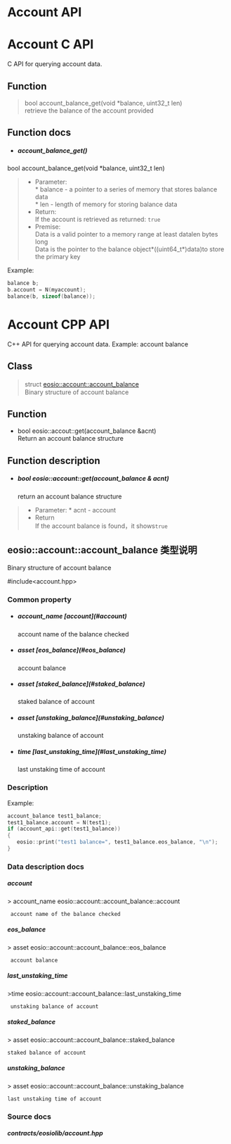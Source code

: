 # Account API
# Account C API   
C API for querying account data.

## Function

> bool 	account_balance_get(void *balance, uint32_t len)   
retrieve the balance of the account provided

## Function docs

* <h5>account_balance_get()   </h5>
bool 	account_balance_get(void *balance, uint32_t len)   

> * Parameter:   
     * balance - a pointer to a series of memory that stores balance data  
     * len - length of memory for storing balance data      
> * Return:     
    If the account is retrieved as returned: `true`   
> * Premise:   
    Data is a valid pointer to a memory range at least datalen bytes long      
    Data is the pointer to the balance object\*((uint64_t\*)data)to store the primary key   
    
Example:
```C
balance b;
b.account = N(myaccount);
balance(b, sizeof(balance));
```

# Account CPP API    
C++ API for querying account data. Example: account balance

## Class
> struct  [eosio::account::account_balance](#h2_tag)　　  
Binary structure of account balance

## Function
* bool eosio::accout::get(account_balance &acnt)  
Return an account balance structure

## Function description
* <h5>bool eosio::account::get(account_balance & acnt) </h5>  
 	return an account balance structure

>* Parameter:
    * acnt - account
>* Return  
If the account balance is found，it shows`true`

<h2><span id="h2_tag">eosio::account::account_balance 类型说明</span></h2>
Binary structure of account balance


\#include<account.hpp\>


### Common property

* <h5>account_name 	[account](#account)   </h5>
 	account name of the balance checked
 
* <h5>asset [eos_balance](#eos_balance)  </h5>
 	account balance
 
* <h5>asset 	[staked_balance](#staked_balance)  </h5> 
 	staked balance of account
 
* <h5>asset 	[unstaking_balance](#unstaking_balance)   </h5>
 	unstaking balance of account
 
* <h5>time 	[last_unstaking_time](#last_unstaking_time) </h5>  
 	last unstaking time of account</h5>

### Description
Example:
```c++
account_balance test1_balance;
test1_balance.account = N(test1);
if (account_api::get(test1_balance))
{
   eosio::print("test1 balance=", test1_balance.eos_balance, "\n");
}
```

### Data description docs

<h5 id="account">account</h5>
> account_name eosio::account::account_balance::account   

     account name of the balance checked

<h5 id="eos_balance">eos_balance</h5>
> asset eosio::account::account_balance::eos_balance   
        
     account balance

<h5 id="last_unstaking_time">last_unstaking_time</h5>   
>time eosio::account::account_balance::last_unstaking_time   

     unstaking balance of account

<h5 id="staked_balance">staked_balance</h5>
> asset eosio::account::account_balance::staked_balance   

    staked balance of account

<h5 id="unstaking_balance">unstaking_balance</h5>
> asset eosio::account::account_balance::unstaking_balance   

    last unstaking time of account

### Source docs
<h5> contracts/eosiolib/account.hpp</h5>
